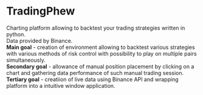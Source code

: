 # TradingPhew
Charting platform allowing to backtest your trading strategies written in python.<br />
Data provided by Binance.<br />
**Main goal** - creation of environment allowing to backtest various strategies with various methods of risk control with possibility to play on multiple pairs simultaneously. <br />
**Secondary goal** - allowance of manual position placement by clicking on a chart and gathering data performance of such manual trading session. <br />
**Tertiary goal** - creatiion of live data using Binance API and wrapping platform into a intuitive window application.<br />

